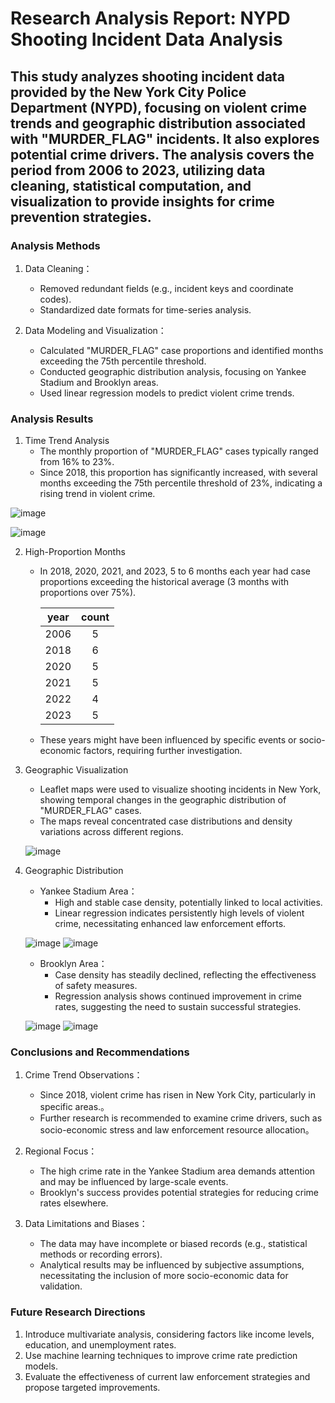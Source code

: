 # Research Analysis Report: NYPD Shooting Incident Data Analysis

## This study analyzes shooting incident data provided by the New York City Police Department (NYPD), focusing on violent crime trends and geographic distribution associated with "MURDER_FLAG" incidents. It also explores potential crime drivers. The analysis covers the period from 2006 to 2023, utilizing data cleaning, statistical computation, and visualization to provide insights for crime prevention strategies.

### Analysis Methods
1. Data Cleaning：
    - Removed redundant fields (e.g., incident keys and coordinate codes).
    - Standardized date formats for time-series analysis.
      
2. Data Modeling and Visualization：
    - Calculated "MURDER_FLAG" case proportions and identified months exceeding the 75th percentile threshold.
    - Conducted geographic distribution analysis, focusing on Yankee Stadium and Brooklyn areas.
    - Used linear regression models to predict violent crime trends.

### Analysis Results
1. Time Trend Analysis
    - The monthly proportion of "MURDER_FLAG" cases typically ranged from 16% to 23%.
    - Since 2018, this proportion has significantly increased, with several months exceeding the 75th percentile threshold of 23%, indicating a rising trend in violent crime.
      
![image](../image/MerderRate.jpg)

![image](../image/RateOver75.jpg)
    
2. High-Proportion Months
    - In 2018, 2020, 2021, and 2023, 5 to 6 months each year had case proportions exceeding the historical average (3 months with proportions over 75%).

        |  year  | count |
        |  :----:  | :----:  |
        |  2006  |  5  |
        |  2018  |  6  |
        |  2020  |  5  |
        |  2021  |  5  |
        |  2022  |  4  |
        |  2023  |  5  |

    - These years might have been influenced by specific events or socio-economic factors, requiring further investigation.

3. Geographic Visualization
    - Leaflet maps were used to visualize shooting incidents in New York, showing temporal changes in the geographic distribution of "MURDER_FLAG" cases.
    - The maps reveal concentrated case distributions and density variations across different regions.
      
    ![image](../image/Map.jpg)

4. Geographic Distribution
    - Yankee Stadium Area：
      - High and stable case density, potentially linked to local activities.
      - Linear regression indicates persistently high levels of violent crime, necessitating enhanced law enforcement efforts.
      
    ![image](../image/Yankee.jpg)
    ![image](../image/YankeeLine.jpg)

    - Brooklyn Area：
      - Case density has steadily declined, reflecting the effectiveness of safety measures.
      - Regression analysis shows continued improvement in crime rates, suggesting the need to sustain successful strategies.
      
    ![image](../image/Brooklyn.jpg)
    ![image](../image/BrooklynLine.jpg)

### Conclusions and Recommendations
1. Crime Trend Observations：

    - Since 2018, violent crime has risen in New York City, particularly in specific areas.。
    - Further research is recommended to examine crime drivers, such as socio-economic stress and law enforcement resource allocation。
      
2. Regional Focus：

    - The high crime rate in the Yankee Stadium area demands attention and may be influenced by large-scale events.
    - Brooklyn's success provides potential strategies for reducing crime rates elsewhere.
      
3. Data Limitations and Biases：

    - The data may have incomplete or biased records (e.g., statistical methods or recording errors).
    - Analytical results may be influenced by subjective assumptions, necessitating the inclusion of more socio-economic data for validation.

### Future Research Directions
1. Introduce multivariate analysis, considering factors like income levels, education, and unemployment rates.
2. Use machine learning techniques to improve crime rate prediction models.
3. Evaluate the effectiveness of current law enforcement strategies and propose targeted improvements.
